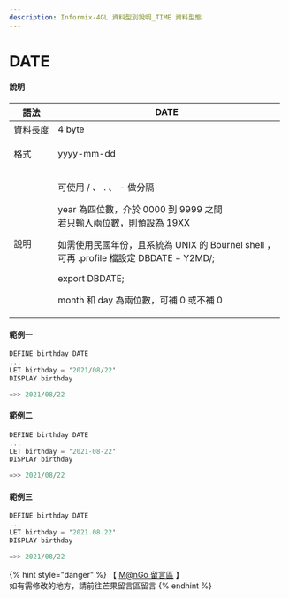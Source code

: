 ```yaml
---
description: Informix-4GL 資料型別說明_TIME 資料型態
---
```


# DATE

#### 說明

| 語法   | DATE                                                                                                                                                                                                                                                     |
| ---- | -------------------------------------------------------------------------------------------------------------------------------------------------------------------------------------------------------------------------------------------------------- |
| 資料長度 | 4 byte                                                                                                                                                                                                                                                   |
| 格式   | <p>yyyy-mm-dd  ||  yyyy/mm/dd  ||  yyyy.mm.dd</p><p>yy-mm-dd      ||  yy/mm/dd      ||  yy.mm.dd</p>                                                                                                                                                     |
| 說明   | <p>可使用 / 、 . 、 - 做分隔</p><p>year 為四位數，介於 0000 到 9999 之間<br>若只輸入兩位數，則預設為 19XX</p><p>如需使用民國年份，且系統為 UNIX 的 Bournel shell ，<br>可再 .profile 檔設定 DBDATE = Y2MD/;</p><p>                                    export DBDATE;</p><p>month 和 day 為兩位數，可補 0 或不補 0</p> |

#### 範例一

```objectivec
DEFINE birthday DATE
...
LET birthday = '2021/08/22'
DISPLAY birthday

=>> 2021/08/22
```

#### 範例二

```objectivec
DEFINE birthday DATE
...
LET birthday = '2021-08-22'
DISPLAY birthday

=>> 2021/08/22
```

#### 範例三

```objectivec
DEFINE birthday DATE
...
LET birthday = '2021.08.22'
DISPLAY birthday

=>> 2021/08/22
```

{% hint style="danger" %}
【 [M@nGo 留言區](https://give0714.pixnet.net/blog/post/46112041-informix-4gl-%E7%B0%A1%E5%96%AE%E8%B3%87%E6%96%99%E5%9E%8B%E5%88%A5%E3%80%8A-time-data-%E3%80%8B\(-%E4%BA%8C-\)) 】\
如有需修改的地方，請前往芒果留言區留言
{% endhint %}
